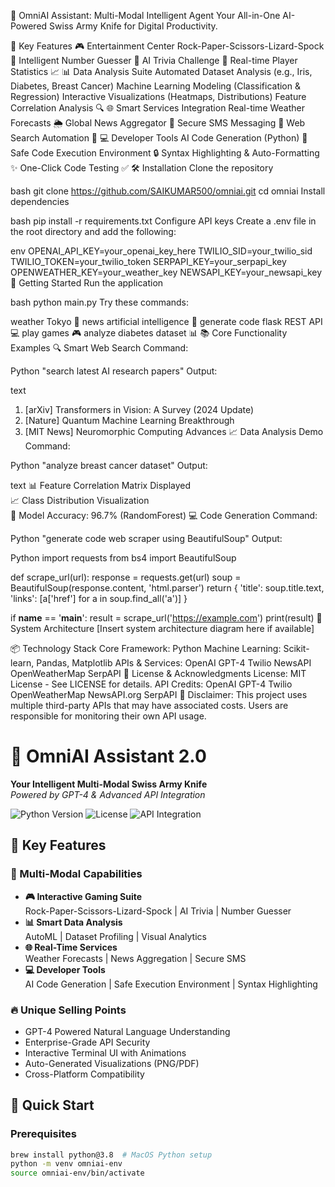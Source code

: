 🚀 OmniAI Assistant: Multi-Modal Intelligent Agent
Your All-in-One AI-Powered Swiss Army Knife for Digital Productivity.

🌟 Key Features
🎮 Entertainment Center
Rock-Paper-Scissors-Lizard-Spock 🤖
Intelligent Number Guesser 🔢
AI Trivia Challenge 🧠
Real-time Player Statistics 📈
📊 Data Analysis Suite
Automated Dataset Analysis (e.g., Iris, Diabetes, Breast Cancer)
Machine Learning Modeling (Classification & Regression)
Interactive Visualizations (Heatmaps, Distributions)
Feature Correlation Analysis 🔍
🌐 Smart Services Integration
Real-time Weather Forecasts 🌦️
Global News Aggregator 📰
Secure SMS Messaging 📱
Web Search Automation 🔎
💻 Developer Tools
AI Code Generation (Python) 🐍
Safe Code Execution Environment 🔒
Syntax Highlighting & Auto-Formatting ✨
One-Click Code Testing ✅
🛠️ Installation
Clone the repository

bash
git clone https://github.com/SAIKUMAR500/omniai.git
cd omniai
Install dependencies

bash
pip install -r requirements.txt
Configure API keys
Create a .env file in the root directory and add the following:

env
OPENAI_API_KEY=your_openai_key_here
TWILIO_SID=your_twilio_sid
TWILIO_TOKEN=your_twilio_token
SERPAPI_KEY=your_serpapi_key
OPENWEATHER_KEY=your_weather_key
NEWSAPI_KEY=your_newsapi_key
🚦 Getting Started
Run the application

bash
python main.py
Try these commands:

weather Tokyo 🌆
news artificial intelligence 📡
generate code flask REST API 💻
play games 🎮
analyze diabetes dataset 📊
📚 Core Functionality Examples
🔍 Smart Web Search
Command:

Python
"search latest AI research papers"
Output:

text
1. [arXiv] Transformers in Vision: A Survey (2024 Update)
2. [Nature] Quantum Machine Learning Breakthrough
3. [MIT News] Neuromorphic Computing Advances
📈 Data Analysis Demo
Command:

Python
"analyze breast cancer dataset"
Output:

text
📊 Feature Correlation Matrix Displayed  
📈 Class Distribution Visualization  
🤖 Model Accuracy: 96.7% (RandomForest)
💻 Code Generation
Command:

Python
"generate code web scraper using BeautifulSoup"
Output:

Python
import requests
from bs4 import BeautifulSoup

def scrape_url(url):
    response = requests.get(url)
    soup = BeautifulSoup(response.content, 'html.parser')
    return {
        'title': soup.title.text,
        'links': [a['href'] for a in soup.find_all('a')]
    }

if __name__ == '__main__':
    result = scrape_url('https://example.com')
    print(result)
🧩 System Architecture
[Insert system architecture diagram here if available]

📦 Technology Stack
Core Framework: Python
Machine Learning: Scikit-learn, Pandas, Matplotlib
APIs & Services:
OpenAI GPT-4
Twilio
NewsAPI
OpenWeatherMap
SerpAPI
📜 License & Acknowledgments
License: MIT License - See LICENSE for details.
API Credits:
OpenAI GPT-4
Twilio
OpenWeatherMap
NewsAPI.org
SerpAPI
🚨 Disclaimer: This project uses multiple third-party APIs that may have associated costs. Users are responsible for monitoring their own API usage.
# 🤖 OmniAI Assistant 2.0

**Your Intelligent Multi-Modal Swiss Army Knife**  
*Powered by GPT-4 & Advanced API Integration*

![Python Version](https://img.shields.io/badge/Python-3.8%2B-blue)
![License](https://img.shields.io/badge/License-MIT-green)
![API Integration](https://img.shields.io/badge/Integrated%20APIs-6-success)

## 🌟 Key Features

### 🧩 Multi-Modal Capabilities
- **🎮 Interactive Gaming Suite**  
  Rock-Paper-Scissors-Lizard-Spock | AI Trivia | Number Guesser
- **📊 Smart Data Analysis**  
  AutoML | Dataset Profiling | Visual Analytics
- **🌐 Real-Time Services**  
  Weather Forecasts | News Aggregation | Secure SMS
- **💻 Developer Tools**  
  AI Code Generation | Safe Execution Environment | Syntax Highlighting

### 🔥 Unique Selling Points
- GPT-4 Powered Natural Language Understanding
- Enterprise-Grade API Security
- Interactive Terminal UI with Animations
- Auto-Generated Visualizations (PNG/PDF)
- Cross-Platform Compatibility

## 🚀 Quick Start

### Prerequisites
```bash
brew install python@3.8  # MacOS Python setup
python -m venv omniai-env
source omniai-env/bin/activate

